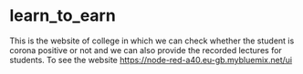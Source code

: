 # learn_to_earn
This is the website of college in which we can check whether the student is corona positive or not and we can also provide the recorded lectures for students. To see the website https://node-red-a40.eu-gb.mybluemix.net/ui
